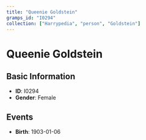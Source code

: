 ```yaml
---
title: "Queenie Goldstein"
gramps_id: "I0294"
collection: ["Harrypedia", "person", "Goldstein"]
---
```


# Queenie Goldstein

## Basic Information

- **ID**: I0294
- **Gender**: Female

## Events

- **Birth**: 1903-01-06

